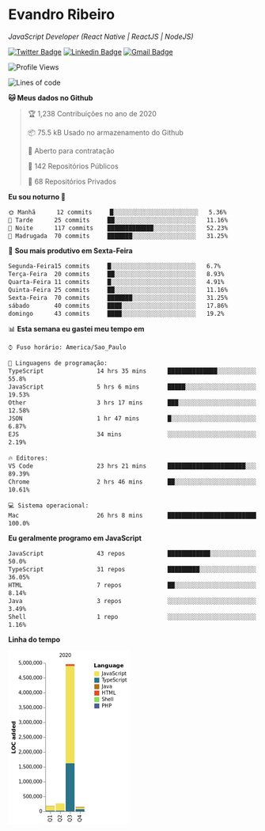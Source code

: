 # Evandro **Ribeiro**

*JavaScript Developer (React Native | ReactJS | NodeJS)*

[![Twitter Badge](https://img.shields.io/badge/-@ribeiroevandro-201B2D?style=flat-square&labelColor=201B2D&logo=twitter&logoColor=white&link=https://twitter.com/ribeiroevandro)](https://twitter.com/ribeiroevandro) 
[![Linkedin Badge](https://img.shields.io/badge/-Evandro%20Ribeiro-201B2D?style=flat-square&logo=Linkedin&logoColor=white&link=https://www.linkedin.com/in/ribeiroevandro)](https://www.linkedin.com/in/ribeiroevandro) 
[![Gmail Badge](https://img.shields.io/badge/-oi@ribeiroevandro.com.br-201B2D?style=flat-square&logo=Gmail&logoColor=white&link=mailto:oi@ribeiroevandro.com.br)](mailto:oi@ribeiroevandro.com.br)


<!--START_SECTION:waka-->
![Profile Views](http://img.shields.io/badge/Visualizac%C3%B5es%20do%20perfil-3-blue)

![Lines of code](https://img.shields.io/badge/Desde%20o%20Hello%20World%20eu%20escrevi-11.8%20million%20linhas%20de%20c%C3%B3digo-blue)

**🐱 Meus dados no Github** 

> 🏆 1,238 Contribuições no ano de 2020
 > 
> 📦 75.5 kB Usado no armazenamento do Github 
 > 
> 💼 Aberto para contratação
 > 
> 📜 142 Repositórios Públicos 
 > 
> 🔑 68 Repositórios Privados  
 > 
**Eu sou noturno 🦉** 

```text
🌞 Manhã      12 commits     █░░░░░░░░░░░░░░░░░░░░░░░░   5.36% 
🌆 Tarde      25 commits     ██░░░░░░░░░░░░░░░░░░░░░░░   11.16% 
🌃 Noite      117 commits    █████████████░░░░░░░░░░░░   52.23% 
🌙 Madrugada  70 commits     ███████░░░░░░░░░░░░░░░░░░   31.25%

```
📅 **Sou mais produtivo em Sexta-Feira** 

```text
Segunda-Feira15 commits     █░░░░░░░░░░░░░░░░░░░░░░░░   6.7% 
Terça-Feira  20 commits     ██░░░░░░░░░░░░░░░░░░░░░░░   8.93% 
Quarta-Feira 11 commits     █░░░░░░░░░░░░░░░░░░░░░░░░   4.91% 
Quinta-Feira 25 commits     ██░░░░░░░░░░░░░░░░░░░░░░░   11.16% 
Sexta-Feira  70 commits     ███████░░░░░░░░░░░░░░░░░░   31.25% 
sábado       40 commits     ████░░░░░░░░░░░░░░░░░░░░░   17.86% 
domingo      43 commits     ████░░░░░░░░░░░░░░░░░░░░░   19.2%

```


📊 **Esta semana eu gastei meu tempo em** 

```text
⌚︎ Fuso horário: America/Sao_Paulo

💬 Linguagens de programação: 
TypeScript               14 hrs 35 mins      ██████████████░░░░░░░░░░░   55.8% 
JavaScript               5 hrs 6 mins        █████░░░░░░░░░░░░░░░░░░░░   19.53% 
Other                    3 hrs 17 mins       ███░░░░░░░░░░░░░░░░░░░░░░   12.58% 
JSON                     1 hr 47 mins        █░░░░░░░░░░░░░░░░░░░░░░░░   6.87% 
EJS                      34 mins             ░░░░░░░░░░░░░░░░░░░░░░░░░   2.19%

🔥 Editores: 
VS Code                  23 hrs 21 mins      ██████████████████████░░░   89.39% 
Chrome                   2 hrs 46 mins       ██░░░░░░░░░░░░░░░░░░░░░░░   10.61%

💻 Sistema operacional: 
Mac                      26 hrs 8 mins       █████████████████████████   100.0%

```

**Eu geralmente programo em JavaScript** 

```text
JavaScript               43 repos            ████████████░░░░░░░░░░░░░   50.0% 
TypeScript               31 repos            █████████░░░░░░░░░░░░░░░░   36.05% 
HTML                     7 repos             ██░░░░░░░░░░░░░░░░░░░░░░░   8.14% 
Java                     3 repos             ░░░░░░░░░░░░░░░░░░░░░░░░░   3.49% 
Shell                    1 repo              ░░░░░░░░░░░░░░░░░░░░░░░░░   1.16%

```


**Linha do tempo**

![Chart not found](https://raw.githubusercontent.com/ribeiroevandro/ribeiroevandro/master/charts/bar_graph.png) 


<!--END_SECTION:waka-->
